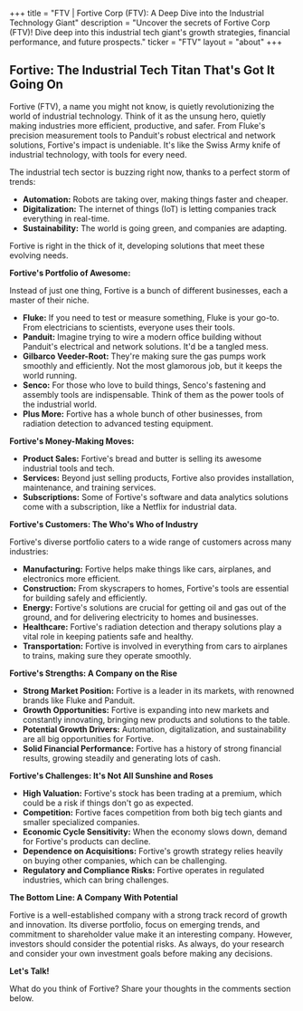 +++
title = "FTV |  Fortive Corp (FTV): A Deep Dive into the Industrial Technology Giant"
description = "Uncover the secrets of Fortive Corp (FTV)! Dive deep into this industrial tech giant's growth strategies, financial performance, and future prospects."
ticker = "FTV"
layout = "about"
+++

        


##  Fortive: The Industrial Tech Titan That's Got It Going On

Fortive (FTV), a name you might not know, is quietly revolutionizing the world of industrial technology. Think of it as the unsung hero, quietly making industries more efficient, productive, and safer. From Fluke's precision measurement tools to Panduit's robust electrical and network solutions, Fortive's impact is undeniable. It's like the Swiss Army knife of industrial technology, with tools for every need.

The industrial tech sector is buzzing right now, thanks to a perfect storm of trends:

* **Automation:** Robots are taking over, making things faster and cheaper.
* **Digitalization:** The internet of things (IoT) is letting companies track everything in real-time. 
* **Sustainability:** The world is going green, and companies are adapting.

Fortive is right in the thick of it, developing solutions that meet these evolving needs. 

**Fortive's Portfolio of Awesome:**

Instead of just one thing, Fortive is a bunch of different businesses, each a master of their niche. 

* **Fluke:**  If you need to test or measure something, Fluke is your go-to. From electricians to scientists, everyone uses their tools. 
* **Panduit:**  Imagine trying to wire a modern office building without Panduit's electrical and network solutions.  It'd be a tangled mess.
* **Gilbarco Veeder-Root:**  They're making sure the gas pumps work smoothly and efficiently. Not the most glamorous job, but it keeps the world running. 
* **Senco:** For those who love to build things, Senco's fastening and assembly tools are indispensable. Think of them as the power tools of the industrial world. 
* **Plus More:** Fortive has a whole bunch of other businesses, from radiation detection to advanced testing equipment. 

**Fortive's Money-Making Moves:**

* **Product Sales:**  Fortive's bread and butter is selling its awesome industrial tools and tech. 
* **Services:**  Beyond just selling products, Fortive also provides installation, maintenance, and training services. 
* **Subscriptions:**  Some of Fortive's software and data analytics solutions come with a subscription, like a Netflix for industrial data.

**Fortive's Customers: The Who's Who of Industry**

Fortive's diverse portfolio caters to a wide range of customers across many industries:

* **Manufacturing:**  Fortive helps make things like cars, airplanes, and electronics more efficient.
* **Construction:**  From skyscrapers to homes, Fortive's tools are essential for building safely and efficiently.
* **Energy:**  Fortive's solutions are crucial for getting oil and gas out of the ground, and for delivering electricity to homes and businesses. 
* **Healthcare:**  Fortive's radiation detection and therapy solutions play a vital role in keeping patients safe and healthy. 
* **Transportation:**  Fortive is involved in everything from cars to airplanes to trains, making sure they operate smoothly.

**Fortive's Strengths: A Company on the Rise**

* **Strong Market Position:**  Fortive is a leader in its markets, with renowned brands like Fluke and Panduit. 
* **Growth Opportunities:**  Fortive is expanding into new markets and constantly innovating, bringing new products and solutions to the table. 
* **Potential Growth Drivers:**  Automation, digitalization, and sustainability are all big opportunities for Fortive. 
* **Solid Financial Performance:**  Fortive has a history of strong financial results, growing steadily and generating lots of cash.

**Fortive's Challenges: It's Not All Sunshine and Roses**

* **High Valuation:**  Fortive's stock has been trading at a premium, which could be a risk if things don't go as expected. 
* **Competition:**  Fortive faces competition from both big tech giants and smaller specialized companies.
* **Economic Cycle Sensitivity:**  When the economy slows down, demand for Fortive's products can decline. 
* **Dependence on Acquisitions:**  Fortive's growth strategy relies heavily on buying other companies, which can be challenging.
* **Regulatory and Compliance Risks:**  Fortive operates in regulated industries, which can bring challenges.

**The Bottom Line: A Company With Potential**

Fortive is a well-established company with a strong track record of growth and innovation. Its diverse portfolio, focus on emerging trends, and commitment to shareholder value make it an interesting company. However, investors should consider the potential risks.  As always, do your research and consider your own investment goals before making any decisions.

**Let's Talk!**

What do you think of Fortive? Share your thoughts in the comments section below.  

        